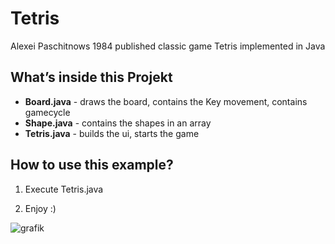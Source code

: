 # Tetris

 Alexei Paschitnows 1984 published classic game Tetris implemented in Java

## What’s inside this Projekt

- **Board.java** - draws the board, contains the Key movement, contains gamecycle
- **Shape.java** - contains the shapes in an array
- **Tetris.java** - builds the ui, starts the game

## How to use this example?

1. Execute Tetris.java

2. Enjoy :)

![grafik](https://user-images.githubusercontent.com/49783797/66713214-070b9900-eda8-11e9-961a-f519e6ee6450.png)
